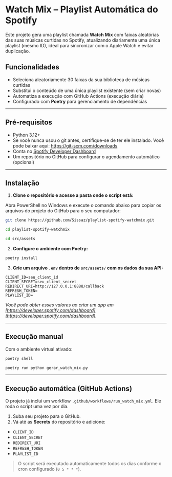 # Watch Mix – Playlist Automática do Spotify

Este projeto gera uma playlist chamada **Watch Mix** com faixas aleatórias das suas músicas curtidas no Spotify, atualizando diariamente uma única playlist (mesmo ID), ideal para sincronizar com o Apple Watch e evitar duplicação.

## Funcionalidades

* Seleciona aleatoriamente 30 faixas da sua biblioteca de músicas curtidas
* Substitui o conteúdo de uma única playlist existente (sem criar novas)
* Automatiza a execução com GitHub Actions (execução diária)
* Configurado com **Poetry** para gerenciamento de dependências

---

## Pré-requisitos

* Python 3.12+
* Se você nunca usou o git antes, certifique-se de ter ele instalado. Você pode baixar aqui: https://git-scm.com/downloads
* Conta no [Spotify Developer Dashboard](https://developer.spotify.com/dashboard)
* Um repositório no GitHub para configurar o agendamento automático (opcional)

---

## Instalação

1. **Clone o repositório e acesse a pasta onde o script está:**

Abra PowerShell no Windows e execute o comando abaixo para copiar os arquivos do projeto do GitHub para o seu computador:
```bash
git clone https://github.com/Sissaz/playlist-spotify-watchmix.git
```

```bash
cd playlist-spotify-watchmix
```

```bash
cd src/assets
```


2. **Configure o ambiente com Poetry:**

```bash
poetry install
```

3. **Crie um arquivo `.env` dentro de `src/assets/` com os dados da sua API:**

```env
CLIENT_ID=seu_client_id
CLIENT_SECRET=seu_client_secret
REDIRECT_URI=http://127.0.0.1:8888/callback
REFRESH_TOKEN=
PLAYLIST_ID=
```

*Você pode obter esses valores ao criar um app em [https://developer.spotify.com/dashboard](https://developer.spotify.com/dashboard).*

---

## Execução manual

Com o ambiente virtual ativado:

```bash
poetry shell
```

```bash
poetry run python gerar_watch_mix.py
```

---

## Execução automática (GitHub Actions)

O projeto já inclui um workflow `.github/workflows/run_watch_mix.yml`. Ele roda o script uma vez por dia.

1. Suba seu projeto para o GitHub.
2. Vá até as **Secrets** do repositório e adicione:

* `CLIENT_ID`
* `CLIENT_SECRET`
* `REDIRECT_URI`
* `REFRESH_TOKEN`
* `PLAYLIST_ID`

> O script será executado automaticamente todos os dias conforme o cron configurado (`0 5 * * *`).
